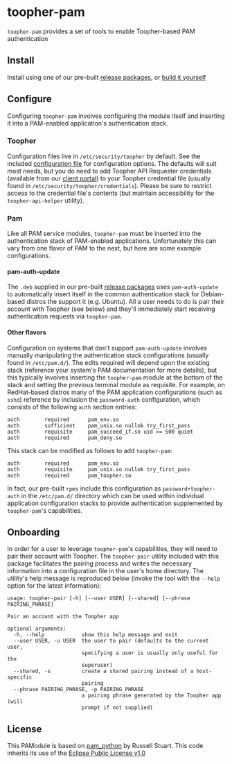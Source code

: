 toopher-pam
===========

`toopher-pam` provides a set of tools to enable Toopher-based PAM authentication
  

Install
-------

Install using one of our pre-built [release packages](https://github.com/toopher/toopher-pam/releases), or [build it yourself](https://github.com/toopher/toopher-pam/blob/master/BUILD.md)

Configure
---------

Configuring `toopher-pam` involves configuring the module itself and inserting it into a PAM-enabled application's authentication stack.

### Toopher

Configuration files live in `/etc/security/toopher` by default.  See the included [configuration file](https://github.com/toopher/toopher-pam/blob/master/config-files/config) for configuration options.  The defaults will suit most needs, but you do need to add Toopher API Requester credentials (available from our [client portal](https://dev.toopher.com)) to your Toopher credential file (usually found in `/etc/security/toopher/credentials`).  Please be sure to restrict access to the credential file's contents (but maintain accessibility for the `toopher-api-helper` utility).

### Pam

Like all PAM service modules, `toopher-pam` must be inserted into the authentication stack of PAM-enabled applications.  Unfortunately this can vary from one flavor of PAM to the next, but here are some example configurations.

#### pam-auth-update

The `.deb` supplied in our pre-built [release packages](https://github.com/toopher/toopher-pam/releases) uses `pam-auth-update` to automatically insert itself in the common authentication stack for Debian-based distros the support it (e.g. Ubuntu).  All a user needs to do is pair their account with Toopher (see below) and they'll immediately start receiving authentication requests via `toopher-pam`.

#### Other flavors

Configuration on systems that don't support `pam-auth-update` involves manually manipulating the authentication stack configurations (usually found in `/etc/pam.d/`).  The edits required will depend upon the existing stack (reference your system's PAM documentation for more details), but this typically involves inserting the `toopher-pam` module at the bottom of the stack and setting the previous terminal module as requisite.  For example, on RedHat-based distros many of the PAM application configurations (such as `sshd`) reference by inclusion the `password-auth` configuration, which consists of the following `auth` section entries:

```
auth        required      pam_env.so
auth        sufficient    pam_unix.so nullok try_first_pass
auth        requisite     pam_succeed_if.so uid >= 500 quiet
auth        required      pam_deny.so
```

This stack can be modified as follows to add `toopher-pam`:

```
auth        required      pam_env.so
auth        requisite     pam_unix.so nullok try_first_pass
auth        required      pam_toopher.so
```

In fact, our pre-built `rpms` include this configuration as `password+toopher-auth` in the `/etc/pam.d/` directory which can be used within individual application configuration stacks to provide authentication supplemented by `toopher-pam`'s capabilities.

Onboarding
----------
In order for a user to leverage `toopher-pam`'s capabilities, they will need to pair their account with Toopher.  The `toopher-pair` utility included with this package facilitates the pairing process and writes the necessary information into a configuration file in the user's home directory.  The utility's help message is reproduced below (invoke the tool with the `--help` option for the latest information):

```
usage: toopher-pair [-h] [--user USER] [--shared] [--phrase PAIRING_PHRASE]

Pair an account with the Toopher app

optional arguments:
  -h, --help            show this help message and exit
  --user USER, -u USER  the user to pair (defaults to the current user,
                        specifying a user is usually only useful for the
                        superuser)
  --shared, -s          create a shared pairing instead of a host-specific
                        pairing
  --phrase PAIRING_PHRASE, -p PAIRING_PHRASE
                        a pairing phrase generated by the Toopher app (will
                        prompt if not supplied)
```

License
-------

This PAModule is based on [pam_python](http://ace-host.stuart.id.au/russell/files/pam_python/) by Russell Stuart.  This code inherits its use of the [Eclipse Public License v1.0](http://www.eclipse.org/legal/epl-v10.html)
